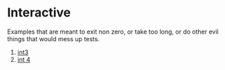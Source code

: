 # Interactive

Examples that are meant to exit non zero, or take too long, or do other evil things that would mess up tests.

1. [int3](int3.asm)
1. [int 4](int4.asm)
